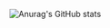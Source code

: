 ![Anurag's GitHub stats](https://github-readme-stats.vercel.app/api?username=JackChengD&show_icons=true)
